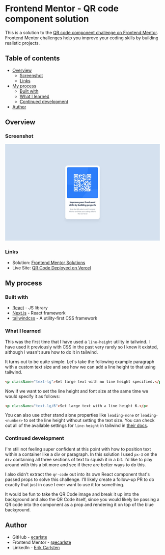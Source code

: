 # Frontend Mentor - QR code component solution

This is a solution to the [QR code component challenge on Frontend Mentor](https://www.frontendmentor.io/challenges/qr-code-component-iux_sIO_H). Frontend Mentor challenges help you improve your coding skills by building realistic projects.

## Table of contents

- [Overview](#overview)
  - [Screenshot](#screenshot)
  - [Links](#links)
- [My process](#my-process)
  - [Built with](#built-with)
  - [What I learned](#what-i-learned)
  - [Continued development](#continued-development)
- [Author](#author)

## Overview

### Screenshot

![QR code component screenshot](../../../public/images/qr-code-website-screenshot-desktop.png)

### Links

- Solution: [Frontend Mentor Solutions](https://www.frontendmentor.io/profile/ecarlste/solutions)
- Live Site: [QR Code Deployed on Vercel](https://learning-tailwind-inky.vercel.app/website-projects/qr-code)

## My process

### Built with

- [React](https://reactjs.org/) - JS library
- [Next.js](https://nextjs.org/) - React framework
- [tailwindcss](https://tailwindcss.com/) - A utility-first CSS framework

### What I learned

This was the first time that I have used a `line-height` utility in tailwind. I have used it previously with CSS in the past very rarely so I knew it existed, although I wasn't sure how to do it in tailwind.

It turns out to be quite simple. Let's take the following example paragraph with a custom text size and see how we can add a line height to that using tailwind.

```html
<p className="text-lg">Set large text with no line height specified.</p>
```

Now if we want to set the line height and font size at the same time we would specify it as follows:

```html
<p className="text-lg/6">Set large text with a line height 6.</p>
```

You can also use other stand alone properties like `leading-none` or `leading-<number>` to set the line height without setting the text size. You can check out all of the available settings for `line-height` in tailwind in [their docs](https://tailwindcss.com/docs/line-height).

### Continued development

I'm still not feeling super confident at this point with how to position text within a container like a div or paragraph. In this solution I used `px-3` on the `div` containing all three sections of text to squish it in a bit. I'd like to play around with this a bit more and see if there are better ways to do this.

I also didn't extract the `qr-code` out into its own React component that's passed props to solve this challenge. I'll likely create a follow-up PR to do exactly that just in case I ever want to use it for something.

It would be fun to take the QR Code image and break it up into the background and also the QR Code itself, since you would likely be passing a QR code into the component as a prop and rendering it on top of the blue background.

## Author

- GitHub - [ecarlste](https://github.com/ecarlste)
- Frontend Mentor - [@ecarlste](https://www.frontendmentor.io/profile/ecarlste)
- LinkedIn - [Erik Carlsten](https://www.linkedin.com/in/erikcarlsten)
